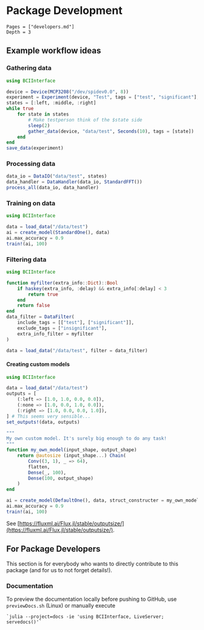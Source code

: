 # Package Development
```@contents
Pages = ["developers.md"]
Depth = 3
```
## Example workflow ideas
### Gathering data
```julia
using BCIInterface

device = Device(MCP3208("/dev/spidev0.0", 8))
experiment = Experiment(device, "Test", tags = ["test", "significant"], extra_info = Dict(:delay => 2), path = "mydata/")
states = [:left, :middle, :right]
while true
    for state in states
        # Make testperson think of the $state side
        sleep(2)
        gather_data(device, "data/test", Seconds(10), tags = [state])
    end
end
save_data(experiment)
```
### Processing data
```julia
data_io = DataIO("data/test", states)
data_handler = DataHandler(data_io, StandardFFT())
process_all(data_io, data_handler)
```
### Training on data
```julia
using BCIInterface

data = load_data("/data/test")
ai = create_model(StandardOne(), data)
ai.max_accuracy = 0.9
train!(ai, 100)
```
### Filtering data
```julia
using BCIInterface

function myfilter(extra_info::Dict)::Bool
    if haskey(extra_info, :delay) && extra_info[:delay] < 3
        return true
    end
    return false
end
data_filter = DataFilter(
    include_tags = [["test"], ["significant"]], 
    exclude_tags = ["insignificant"], 
    extra_info_filter = myfilter
)

data = load_data("/data/test", filter = data_filter)
```
#### Creating custom models
```julia
using BCIInterface

data = load_data("/data/test")
outputs = [
    (:left => [1.0, 1.0, 0.0, 0.0]),
    (:none => [1.0, 0.0, 1.0, 0.0]),
    (:right => [1.0, 0.0, 0.0, 1.0]),
] # This seems very sensible...
set_outputs!(data, outputs)

"""
My own custom model. It's surely big enough to do any task!
"""
function my_own_model(input_shape, output_shape)
    return @autosize (input_shape...) Chain(
        Conv((3, 1), _ => 64),
        flatten,
        Dense(_, 100),
        Dense(100, output_shape)
    )
end

ai = create_model(DefaultOne(), data, struct_constructer = my_own_model)
ai.max_accuracy = 0.9
train!(ai, 100)
```
See [https://fluxml.ai/Flux.jl/stable/outputsize/](https://fluxml.ai/Flux.jl/stable/outputsize/).
## For Package Developers
This section is for everybody who wants to directly contribute to this package (and for us to not forget details!).
### Documentation
To preview the documentation locally before pushing to GitHub, use `previewDocs.sh` (Linux) or manually execute

    `julia --project=docs -ie 'using BCIInterface, LiveServer; servedocs()'`
